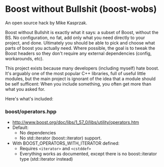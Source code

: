 # Boost without Bullshit (boost-wobs)
An open source hack by Mike Kasprzak.

Boost without Bullshit is exactly what it says: a subset of Boost, without the BS. No configuration, no fat, add only what you need directly to your project, and done. Ultimately you should be able to pick and choose what parts of boost you actually need. Where possible, the goal is to tweak the Boost headers so they don't require any external dependencies (config, workarounds, etc).

This project exists because many developers (including myself) hate boost. It's arguably one of the most popular C++ libraries, full of useful little modules, but the main project is ignorant of the idea that a module should be self sufficent: When you include something, you often get more than what you asked for.


Here's what's included:

### boost/operators.hpp
* http://www.boost.org/doc/libs/1_57_0/libs/utility/operators.htm
* Default:
  * No dependencies
  * No std::iterator (boost::iterator) support.
* With BOOST_OPERATORS_WITH_ITERATOR defined:
  * Requires ```<iterator>``` and ```<cstddef>```
  * Everything works as documented, except there is no boost::iterator type (std::iterator instead)


